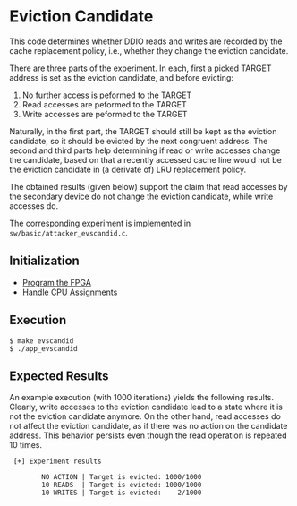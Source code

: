 # Eviction Candidate

This code determines whether DDIO reads and writes are recorded by the cache replacement policy, i.e., whether they change the eviction candidate. 

There are three parts of the experiment. In each, first a picked TARGET address is set as the eviction candidate, and before evicting:
1. No further access is peformed to the TARGET
2. Read accesses are peformed to the TARGET
3. Write accesses are peformed to the TARGET

Naturally, in the first part, the TARGET should still be kept as the eviction candidate, so it should be evicted by the next congruent address. The second and third parts help determining if read or write accesses change the candidate, based on that a recently accessed cache line would not be the eviction candidate in (a derivate of) LRU replacement policy. 

The obtained results (given below) support the claim that read accesses by the secondary device do not change the eviction candidate, while write accesses do.

The corresponding experiment is implemented in `sw/basic/attacker_evscandid.c`.

## Initialization

* [Program the FPGA](./program_fpga.md)
* [Handle CPU Assignments](./cpu_assignments.md)

## Execution

```
$ make evscandid
$ ./app_evscandid
```

## Expected Results

An example execution (with 1000 iterations) yields the following results.
Clearly, write accesses to the eviction candidate lead to a state where it is not the eviction candidate anymore.
On the other hand, read accesses do not affect the eviction candidate, as if there was no action on the candidate address. This behavior persists even though the read operation is repeated 10 times.

```
 [+] Experiment results

        NO ACTION | Target is evicted: 1000/1000
        10 READS  | Target is evicted: 1000/1000
        10 WRITES | Target is evicted:    2/1000
```